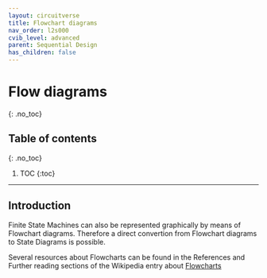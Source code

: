 ```yaml
---
layout: circuitverse
title: Flowchart diagrams
nav_order: l2s000
cvib_level: advanced
parent: Sequential Design
has_children: false
---
```



# Flow diagrams
{: .no_toc}


## Table of contents
{: .no_toc}

1. TOC
{:toc}

---


## Introduction

Finite State Machines can also be represented graphically by means of Flowchart diagrams. Therefore a direct convertion from Flowchart diagrams to State Diagrams is possible.

Several resources about Flowcharts can be found in the References and Further reading sections of the Wikipedia entry about [Flowcharts](https://en.wikipedia.org/wiki/Flowchart)
